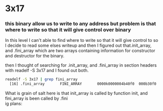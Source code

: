 # 3x17
### this binary allow us to write to any address but problem is that where to write so that it will give control over binary
In this level I can't able to find where to write so that it will
give control to so I decide to read some elses writeup and then
I figured out that.init\_array, and .fini\_array which are two arrays containing 
information for constructor and destructor for the binary. 

then I thought of searching for .init\_array, and .fini\_array in section headers
with readelf -S 3x17 and I found out both.
```bash
readelf -S 3x17 | grep fini_array
  [16] .fini_array       FINI_ARRAY       0000k0000004b40f0  000b30f0
```

What is grain of salt here is that init\_array is called by function init, and fini\_array is been called by .fini\
ig plans:
